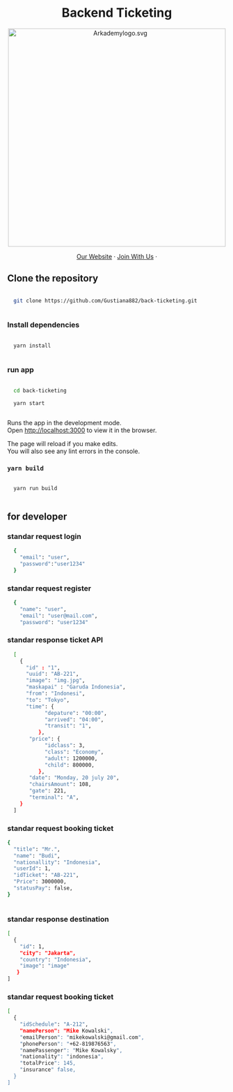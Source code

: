 <h1 align="center">
  Backend Ticketing
</h1>

<p align="center"><img src="https://www.arkademy.com/img/logo%20arkademy.1c82cf5c.svg" width="500px" alt="Arkademylogo.svg" /></p>

<p align="center">
    <a href="https://www.arkademy.com/" target="blank">Our Website</a>
    ·
    <a href="https://www.arkademy.com/auth/signup">Join With Us</a>
    ·
</p>

## Clone the repository

```bash

  git clone https://github.com/Gustiana882/back-ticketing.git
  
```

### Install dependencies
```bash

  yarn install
  
```

### run app
```bash

  cd back-ticketing

  yarn start
  
```

Runs the app in the development mode.\
Open [http://localhost:3000](http://localhost:3000) to view it in the browser.

The page will reload if you make edits.\
You will also see any lint errors in the console.

### `yarn build`

```bash

  yarn run build
  
```
## for developer

### standar request login 
```bash
  {
    "email": "user",
    "password":"user1234"
  }
```

### standar request register
```bash
  {
    "name": "user",
    "email": "user@mail.com",
    "password": "user1234"
```

### standar response ticket API
```bash
  [
    { 
      "id" : "1",
      "uuid": "AB-221",
      "image": "img.jpg",
      "maskapai" : "Garuda Indonesia",
      "from": "Indonesi",
      "to": "Tokyo",
      "time": {
            "depature": "00:00",
            "arrived": "04:00",
            "transit": "1",
          },
       "price": {
            "idclass": 3,
            "class": "Economy",
            "adult": 1200000,
            "child": 800000,
          },
       "date": "Monday, 20 july 20",
       "chairsAmount": 108,
       "gate": 221,
       "terminal": "A",
    }
  ]
```

### standar request booking ticket
```bash
{
  "title": "Mr.",
  "name": "Budi",
  "nationallity": "Indonesia",
  "userId": 1,
  "idTicket": "AB-221",
  "Price": 3000000,
  "statusPay": false,
}
  
```

### standar response destination
```bash
[
  {
    "id": 1,
    "city": "Jakarta",
    "country": "Indonesia",
    "image": "image"
   }
]
```

### standar request booking ticket
```bash
[
  {
    "idSchedule": "A-212",
    "namePerson": "Mike Kowalski",
    "emailPerson": "mikekowalski@gmail.com",
    "phonePerson": "+62-819876563",
    "namePassenger": "Mike Kowalsky",
    "nationality": "indonesia",
    "totalPrice": 145,
    "insurance" false,
  }
]
```
